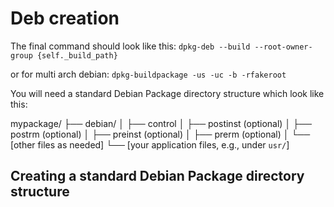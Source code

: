 # Deb creation
The final command should look like this:
`dpkg-deb --build --root-owner-group {self._build_path}`

or for multi arch debian:
`dpkg-buildpackage -us -uc -b -rfakeroot`

You will need a standard Debian Package directory structure which look like this:

mypackage/
├── debian/
│   ├── control
│   ├── postinst (optional)
│   ├── postrm (optional)
│   ├── preinst (optional)
│   ├── prerm (optional)
│   └── [other files as needed]
└── [your application files, e.g., under `usr/`]

## Creating a standard Debian Package directory structure

